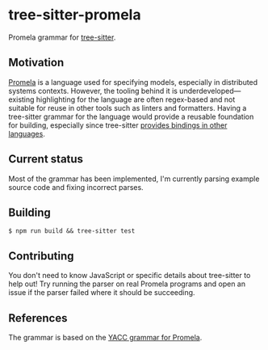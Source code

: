# tree-sitter-promela
Promela grammar for
[tree-sitter](https://github.com/tree-sitter/tree-sitter).

## Motivation
[Promela](https://en.wikipedia.org/wiki/Promela) is a language used
for specifying models, especially in distributed systems contexts.
However, the tooling behind it is underdeveloped—existing highlighting
for the language are often regex-based and not suitable for reuse in
other tools such as linters and formatters.  Having a tree-sitter
grammar for the language would provide a reusable foundation for
building, especially since tree-sitter [provides bindings
in other languages](https://tree-sitter.github.io/tree-sitter/#language-bindings).

## Current status
Most of the grammar has been implemented, I'm currently parsing
example source code and fixing incorrect parses.

## Building
```ShellSession
$ npm run build && tree-sitter test
```

## Contributing
You don't need to know JavaScript or specific details about
tree-sitter to help out!  Try running the parser on real Promela
programs and open an issue if the parser failed where it should be
succeeding.


## References
The grammar is based on the [YACC grammar for Promela](https://github.com/nimble-code/Spin/blob/9ecb1af6d174532f3a77acae3a1d424fe7345a3e/Src/spin.y).
